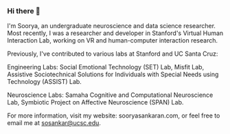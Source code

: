 ### Hi there 👋
I'm Soorya, an undergraduate neuroscience and data science researcher. Most recently, I was a researcher and developer in Stanford's Virtual Human Interaction Lab, working on VR and human-computer interaction research.

Previously, I've contributed to various labs at Stanford and UC Santa Cruz:

Engineering Labs: Social Emotional Technology (SET) Lab, Misfit Lab, Assistive Sociotechnical Solutions for Individuals with Special Needs using Technology (ASSIST) Lab.

Neuroscience Labs: Samaha Cognitive and Computational Neuroscience Lab, Symbiotic Project on Affective Neuroscience (SPAN) Lab.

For more information, visit my website: sooryasankaran.com, or feel free to email me at sosankar@ucsc.edu.
